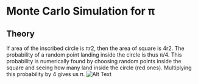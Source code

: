 # Monte Carlo Simulation for π

## Theory

If area of the inscribed circle is πr2, then the area of square is 4r2. The probability of a random point landing inside the circle is thus π/4. This probability is numerically found by choosing random points inside the square and seeing how many land inside the circle (red ones). Multiplying this probability by 4 gives us π.
![Alt Text](PI/gif.gif)